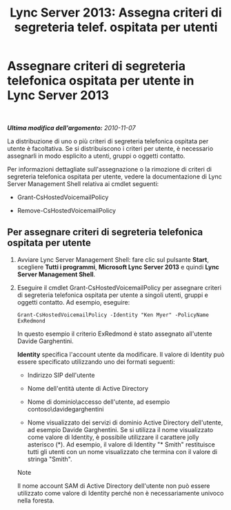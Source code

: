 ﻿---
title: "Lync Server 2013: Assegna criteri di segreteria telef. ospitata per utenti"
TOCTitle: "Lync Server 2013: Assegna criteri di segreteria telef. ospitata per utenti"
ms:assetid: d44c71a0-4407-4ab4-b7e0-d671dde3425f
ms:mtpsurl: https://technet.microsoft.com/it-it/library/Gg398919(v=OCS.15)
ms:contentKeyID: 49302078
ms.date: 08/24/2015
mtps_version: v=OCS.15
ms.translationtype: HT
---

# Assegnare criteri di segreteria telefonica ospitata per utente in Lync Server 2013

 

_**Ultima modifica dell'argomento:** 2010-11-07_

La distribuzione di uno o più criteri di segreteria telefonica ospitata per utente è facoltativa. Se si distribuiscono i criteri per utente, è necessario assegnarli in modo esplicito a utenti, gruppi o oggetti contatto.

Per informazioni dettagliate sull'assegnazione o la rimozione di criteri di segreteria telefonica ospitata per utente, vedere la documentazione di Lync Server Management Shell relativa ai cmdlet seguenti:

  - Grant-CsHostedVoicemailPolicy

  - Remove-CsHostedVoicemailPolicy

## Per assegnare criteri di segreteria telefonica ospitata per utente

1.  Avviare Lync Server Management Shell: fare clic sul pulsante **Start**, scegliere **Tutti i programmi**, **Microsoft Lync Server 2013** e quindi **Lync Server Management Shell**.

2.  Eseguire il cmdlet Grant-CsHostedVoicemailPolicy per assegnare criteri di segreteria telefonica ospitata per utente a singoli utenti, gruppi e oggetti contatto. Ad esempio, eseguire:
    
        Grant-CsHostedVoicemailPolicy -Identity "Ken Myer" -PolicyName ExRedmond
    
    In questo esempio il criterio ExRedmond è stato assegnato all'utente Davide Garghentini.
    
    **Identity** specifica l'account utente da modificare. Il valore di Identity può essere specificato utilizzando uno dei formati seguenti:
    
      - Indirizzo SIP dell'utente
    
      - Nome dell'entità utente di Active Directory
    
      - Nome di dominio\\accesso dell'utente, ad esempio contoso\\davidegarghentini
    
      - Nome visualizzato dei servizi di dominio Active Directory dell'utente, ad esempio Davide Garghentini. Se si utilizza il nome visualizzato come valore di Identity, è possibile utilizzare il carattere jolly asterisco (\*). Ad esempio, il valore di Identity "\* Smith" restituisce tutti gli utenti con un nome visualizzato che termina con il valore di stringa "Smith".
    

    > [!NOTE]
    > Il nome account SAM di Active Directory dell'utente non può essere utilizzato come valore di Identity perché non è necessariamente univoco nella foresta.


